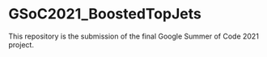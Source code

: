 # GSoC2021_BoostedTopJets
This repository is the submission of the final Google Summer of Code 2021 project.
